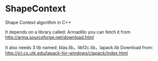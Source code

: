 # ShapeContext
Shape Context algorithm in C++

It depends on a library called: Armadillo
you can fetch it from  http://arma.sourceforge.net/download.html

It also needs 3 lib named: blas.lib，libf2c.lib，lapack.lib
Download from: http://icl.cs.utk.edu/lapack-for-windows/clapack/index.html
